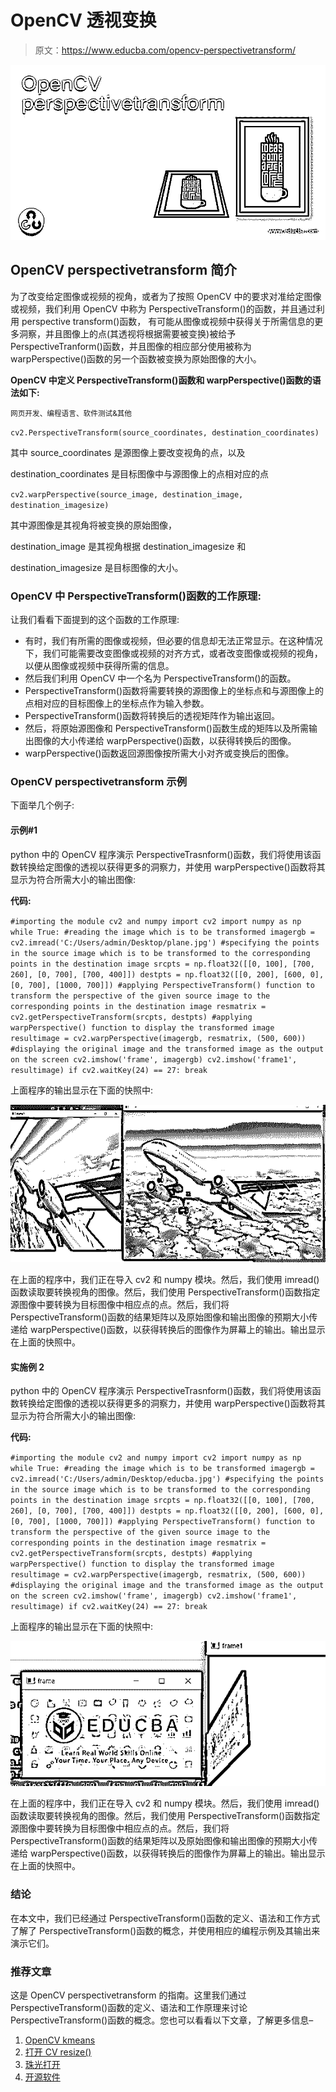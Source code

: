 # OpenCV 透视变换

> 原文：<https://www.educba.com/opencv-perspectivetransform/>

![OpenCV perspectivetransform](img/05f6f1ebf2e0b9fa0199d045e743c57c.png)



## OpenCV perspectivetransform 简介

为了改变给定图像或视频的视角，或者为了按照 OpenCV 中的要求对准给定图像或视频，我们利用 OpenCV 中称为 PerspectiveTransform()的函数，并且通过利用 perspective transform()函数， 有可能从图像或视频中获得关于所需信息的更多洞察，并且图像上的点(其透视将根据需要被变换)被给予 PerspectiveTranform()函数，并且图像的相应部分使用被称为 warpPerspective()函数的另一个函数被变换为原始图像的大小。

**OpenCV 中定义 PerspectiveTransform()函数和 warpPerspective()函数的语法如下:**

<small>网页开发、编程语言、软件测试&其他</small>

`cv2.PerspectiveTransform(source_coordinates, destination_coordinates)`

其中 source_coordinates 是源图像上要改变视角的点，以及

destination_coordinates 是目标图像中与源图像上的点相对应的点

`cv2.warpPerspective(source_image, destination_image, destination_imagesize)`

其中源图像是其视角将被变换的原始图像，

destination_image 是其视角根据 destination_imagesize 和

destination_imagesize 是目标图像的大小。

### OpenCV 中 PerspectiveTransform()函数的工作原理:

让我们看看下面提到的这个函数的工作原理:

*   有时，我们有所需的图像或视频，但必要的信息却无法正常显示。在这种情况下，我们可能需要改变图像或视频的对齐方式，或者改变图像或视频的视角，以便从图像或视频中获得所需的信息。
*   然后我们利用 OpenCV 中一个名为 PerspectiveTransform()的函数。
*   PerspectiveTransform()函数将需要转换的源图像上的坐标点和与源图像上的点相对应的目标图像上的坐标点作为输入参数。
*   PerspectiveTransform()函数将转换后的透视矩阵作为输出返回。
*   然后，将原始源图像和 PerspectiveTransform()函数生成的矩阵以及所需输出图像的大小传递给 warpPerspective()函数，以获得转换后的图像。
*   warpPerspective()函数返回源图像按所需大小对齐或变换后的图像。

### OpenCV perspectivetransform 示例

下面举几个例子:

#### 示例#1

python 中的 OpenCV 程序演示 PerspectiveTrasnform()函数，我们将使用该函数转换给定图像的透视以获得更多的洞察力，并使用 warpPerspective()函数将其显示为符合所需大小的输出图像:

**代码:**

`#importing the module cv2 and numpy
import cv2
import numpy as np
while True:
#reading the image which is to be transformed
imagergb = cv2.imread('C:/Users/admin/Desktop/plane.jpg')
#specifying the points in the source image which is to be transformed to the corresponding points in the destination image
srcpts = np.float32([[0, 100], [700, 260], [0, 700], [700, 400]])
destpts = np.float32([[0, 200], [600, 0], [0, 700], [1000, 700]])
#applying PerspectiveTransform() function to transform the perspective of the given source image to the corresponding points in the destination image
resmatrix = cv2.getPerspectiveTransform(srcpts, destpts)
#applying warpPerspective() function to display the transformed image
resultimage = cv2.warpPerspective(imagergb, resmatrix, (500, 600))
#displaying the original image and the transformed image as the output on the screen
cv2.imshow('frame', imagergb)
cv2.imshow('frame1', resultimage)
if cv2.waitKey(24) == 27:
break`

上面程序的输出显示在下面的快照中:

![OpenCV perspectivetransform output 1](img/bfacdd3c3aaf820591c93c75ab3d97b0.png)



在上面的程序中，我们正在导入 cv2 和 numpy 模块。然后，我们使用 imread()函数读取要转换视角的图像。然后，我们使用 PerspectiveTransform()函数指定源图像中要转换为目标图像中相应点的点。然后，我们将 PerspectiveTransform()函数的结果矩阵以及原始图像和输出图像的预期大小传递给 warpPerspective()函数，以获得转换后的图像作为屏幕上的输出。输出显示在上面的快照中。

#### 实施例 2

python 中的 OpenCV 程序演示 PerspectiveTrasnform()函数，我们将使用该函数转换给定图像的透视以获得更多的洞察力，并使用 warpPerspective()函数将其显示为符合所需大小的输出图像:

**代码:**

`#importing the module cv2 and numpy
import cv2
import numpy as np
while True:
#reading the image which is to be transformed
imagergb = cv2.imread('C:/Users/admin/Desktop/educba.jpg')
#specifying the points in the source image which is to be transformed to the corresponding points in the destination image
srcpts = np.float32([[0, 100], [700, 260], [0, 700], [700, 400]])
destpts = np.float32([[0, 200], [600, 0], [0, 700], [1000, 700]])
#applying PerspectiveTransform() function to transform the perspective of the given source image to the corresponding points in the destination image
resmatrix = cv2.getPerspectiveTransform(srcpts, destpts)
#applying warpPerspective() function to display the transformed image
resultimage = cv2.warpPerspective(imagergb, resmatrix, (500, 600))
#displaying the original image and the transformed image as the output on the screen
cv2.imshow('frame', imagergb)
cv2.imshow('frame1', resultimage)
if cv2.waitKey(24) == 27:
break`

上面程序的输出显示在下面的快照中:

![OpenCV perspectivetransform output 2](img/40bb6a0c109dbcf071ecd15f39b17f25.png)



在上面的程序中，我们正在导入 cv2 和 numpy 模块。然后，我们使用 imread()函数读取要转换视角的图像。然后，我们使用 PerspectiveTransform()函数指定源图像中要转换为目标图像中相应点的点。然后，我们将 PerspectiveTransform()函数的结果矩阵以及原始图像和输出图像的预期大小传递给 warpPerspective()函数，以获得转换后的图像作为屏幕上的输出。输出显示在上面的快照中。

### 结论

在本文中，我们已经通过 PerspectiveTransform()函数的定义、语法和工作方式了解了 PerspectiveTransform()函数的概念，并使用相应的编程示例及其输出来演示它们。

### 推荐文章

这是 OpenCV perspectivetransform 的指南。这里我们通过 PerspectiveTransform()函数的定义、语法和工作原理来讨论 PerspectiveTransform()函数的概念。您也可以看看以下文章，了解更多信息–

1.  [OpenCV kmeans](https://www.educba.com/opencv-kmeans/)
2.  [打开 CV resize()](https://www.educba.com/open-cv-resize/)
3.  [珠光打开](https://www.educba.com/perl-open/)
4.  [开源软件](https://www.educba.com/open-source-software/)





